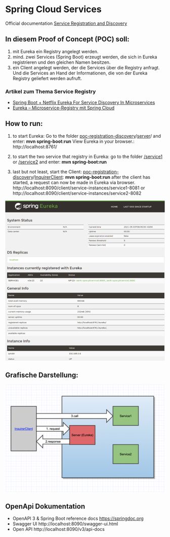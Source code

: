# Spring Cloud Services
Official documentation [Service Registration and Discovery](https://spring.io/guides/gs/service-registration-and-discovery/)
## In diesem Proof of Concept (POC) soll:

 1. mit Eureka ein Registry angelegt werden.
 2. mind. zwei Services (Spring Boot) erzeugt werden, die sich in Eureka registrieren und den gleichen Namen besitzen.
 3. ein Client angelegt werden, der die Services über die Registry anfragt. Und die Services an Hand der Informationen, die von der Eureka Registry geliefert werden aufruft.

### Artikel zum Thema Service Registry
- [Spring Boot + Netflix Eureka For Service Discovery In Microservices](https://m.heise.de/developer/artikel/Eureka-Microservice-Registry-mit-Spring-Cloud-2848238.html?seite=all)
- [Eureka – Microservice-Registry mit Spring Cloud](https://medium.com/techno101/spring-boot-netflix-eureka-for-service-discovery-in-microservices-cc81cca96144)

## How to run:
 1. to start Eureka: 
Go to the folder [poc-registration-discovery](https://github.com/obeidi/poc-registration-discovery)/[server](https://github.com/obeidi/poc-registration-discovery/tree/master/server)/ and enter:
**mvn spring-boot:run** 
View Eureka in your browser.:
http://localhost:8761/

 2. to start the two service that registry in Eureka:
go to the folder [/service1](service1) or [/service2](service2) and enter: **mvn spring-boot:run**

3. last but not least, start the Client: [poc-registration-discovery](https://github.com/obeidi/poc-registration-discovery)/[InquirerClient](https://github.com/obeidi/poc-registration-discovery/tree/master/InquirerClient): **mvn spring-boot:run**
after the client has started, a request can now be made in Eureka via browser.
http://localhost:8090/client/service-instances/service1-8081 or 
http://localhost:8090/client/service-instances/service2-8082


![Eureka System Status](res/eureka-system-status.png "Eureka System Status")

## Grafische Darstellung: 

![Komponenten-Diagramm](res/Bildschirmfoto%202021-04-30%20um%2001.44.15.png "Komponenten-Diagramm")

## OpenApi Dokumentation
- OpenAPI 3 & Spring Boot reference docs https://springdoc.org
- Swagger UI http://localhost:8090/swagger-ui.html
- Open API http://localhost:8090/v3/api-docs
